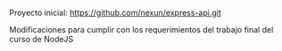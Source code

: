 
Proyecto inicial: https://github.com/nexun/express-api.git

Modificaciones para cumplir con los requerimientos del trabajo final del curso de NodeJS
